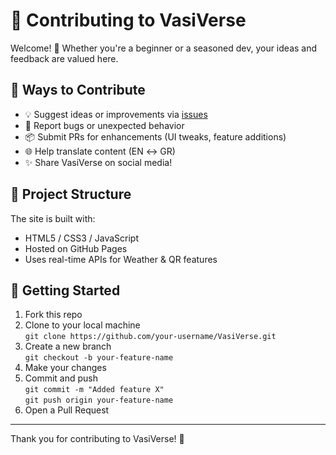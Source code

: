 # 🤝 Contributing to VasiVerse

Welcome! 👋 Whether you're a beginner or a seasoned dev, your ideas and feedback are valued here.

## 🧠 Ways to Contribute

- 💡 Suggest ideas or improvements via [issues](https://github.com/vasilisnikitaras/VasiVerse/issues/new?assignees=&labels=enhancement&template=feedback.md)
- 🐞 Report bugs or unexpected behavior
- 📦 Submit PRs for enhancements (UI tweaks, feature additions)
- 🌐 Help translate content (EN ↔ GR)
- ✨ Share VasiVerse on social media!

## 📁 Project Structure

The site is built with:
- HTML5 / CSS3 / JavaScript
- Hosted on GitHub Pages
- Uses real-time APIs for Weather & QR features

## 🚀 Getting Started

1. Fork this repo
2. Clone to your local machine  
   `git clone https://github.com/your-username/VasiVerse.git`
3. Create a new branch  
   `git checkout -b your-feature-name`
4. Make your changes
5. Commit and push  
   `git commit -m "Added feature X"`  
   `git push origin your-feature-name`
6. Open a Pull Request

---

Thank you for contributing to VasiVerse! 🌌
